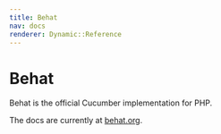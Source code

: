 ```yaml
---
title: Behat
nav: docs
renderer: Dynamic::Reference
---
```


# Behat

Behat is the official Cucumber implementation for PHP.

The docs are currently at [behat.org](http://behat.org).
